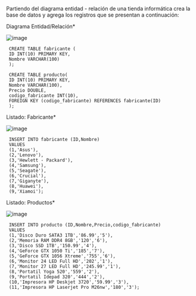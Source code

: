 Partiendo del diagrama entidad - relación de una tienda informática crea la base de datos y agrega los registros que se presentan a continuación:

Diagrama Entidad/Relación*

![image](https://github.com/leoandyaz/data-base/assets/133395965/d2d9cbd3-c64d-4e92-bafd-68f77104c02a)

     CREATE TABLE fabricante (
     ID INT(10) PRIMARY KEY,  
     Nombre VARCHAR(100)  
     );   
     
     CREATE TABLE producto( 
     ID INT(10) PRIMARY KEY,  
     Nombre VARCHAR(100),  
     Precio DOUBLE,   
     codigo_fabricante INT(10),
     FOREIGN KEY (codigo_fabricante) REFERENCES fabricante(ID)          
     );


 Listado: Fabricante*

 ![image](https://github.com/leoandyaz/data-base/assets/133395965/b66c8ba8-eb1a-47b5-b779-cea038c90f22)

     INSERT INTO fabricante (ID,Nombre)
     VALUES 
     (1,'Asus'),
     (2,'Lenovo'),
     (3,'Hewlett - Packard'),
     (4,'Samsung'),
     (5,'Seagate'),
     (6,'Crucial'),
     (7,'Giganyte'),
     (8,'Huawei'),
     (9,'Xiamoi');

Listado: Productos*

![image](https://github.com/leoandyaz/data-base/assets/133395965/b3055c30-9dd5-4995-8dca-f46bb17321cb)

     INSERT INTO producto (ID,Nombre,Precio,codigo_fabricante)
     VALUES 
     (1,'Disco Duro SATA3 1TB','86.99','5'),
     (2,'Memoria RAM DDR4 8GB','120','6'),
     (3,'Disco SSD 1TB','150.99','4'),
     (4,'GeForce GTX 1050 Ti','185','7'),
     (5,'GeForce GTX 1056 Xtreme','755','6'),
     (6,'Monitor 24 LED Full HD','202','1'),
     (7,'Monitor 27 LED Full HD','245.99','1'),
     (8,'Portatil Yoga 520','559','2'),
     (9,'Portatil Idepad 320','444','2'),
     (10,'Impresora HP Deskjet 3720','59.99','3'),
     (11,'Impresora HP Laserjet Pro M26nw','180','3');
     
